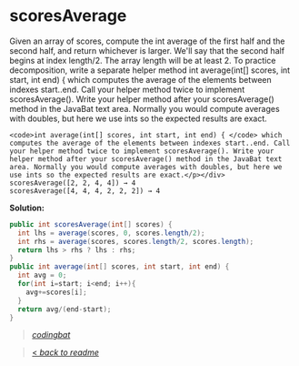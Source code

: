 # scoresAverage

Given an array of scores, compute the int average of the first half and the second half, and return whichever is larger. We'll say that the second half begins at index length/2. The array length will be at least 2. To practice decomposition, write a separate helper method 
int average(int[] scores, int start, int end) { which computes the average of the elements between indexes start..end. Call your helper method twice to implement scoresAverage(). Write your helper method after your scoresAverage() method in the JavaBat text area. Normally you would compute averages with doubles, but here we use ints so the expected results are exact.

```
<code>int average(int[] scores, int start, int end) { </code> which computes the average of the elements between indexes start..end. Call your helper method twice to implement scoresAverage(). Write your helper method after your scoresAverage() method in the JavaBat text area. Normally you would compute averages with doubles, but here we use ints so the expected results are exact.</p></div>
scoresAverage([2, 2, 4, 4]) → 4
scoresAverage([4, 4, 4, 2, 2, 2]) → 4
```

**Solution:**

```java
public int scoresAverage(int[] scores) {
  int lhs = average(scores, 0, scores.length/2);
  int rhs = average(scores, scores.length/2, scores.length);
  return lhs > rhs ? lhs : rhs;
}
public int average(int[] scores, int start, int end) {
  int avg = 0;
  for(int i=start; i<end; i++){
    avg+=scores[i];
  }
  return avg/(end-start);
}
```

> _[codingbat](https://codingbat.com/prob/p123837)_

> [< _back to readme_](FINDREPLACEREADME)